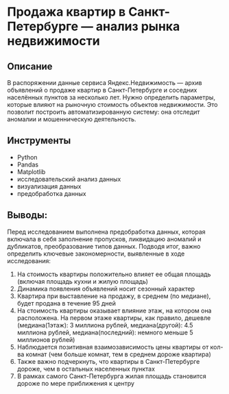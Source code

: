 # Продажа квартир в Санкт-Петербурге — анализ рынка недвижимости

## Описание
В распоряжении данные сервиса Яндекс.Недвижимость — архив объявлений о продаже квартир в Санкт-Петербурге и соседних населённых пунктов за несколько лет. Нужно определить параметры, которые влияют на рыночную стоимость объектов недвижимости. Это позволит построить автоматизированную систему: она отследит аномалии и мошенническую деятельность.

## Инструменты
- Python
- Pandas
- Matplotlib
- исследовательский анализ данных
- визуализация данных
- предобработка данных

## Выводы:
Перед исследованием выполнена предобработка данных, которая включала в себя заполнение пропусков, ликвидацию аномалий и дубликатов, преобразование типов данных. Подводя итог, важно определить ключевые закономерности, выявленные в ходе исследования:
1) На стоимость квартиры положительно влияет ее общая площадь (включая площадь кухни и жилую площадь)
2) Динамика появления объявлений носит сезонный характер
3) Квартира при выставление на продажу, в среднем (по медиане), будет продана в течение 95 дней
4) На стоимость квартиры оказывает влияние этаж, на котором она расположена. На первом этаже квартиры, как правило, дешевле (медиана(1этаж): 3 миллиона рублей, медиана(другой): 4.5 миллиона рублей, медиана(последний): немного меньше 5 миллионов рублей)
5) Наблюдается позитивная взаимозависимость цены квартиры от кол-ва комнат (чем больше комнат, тем в среднем дороже квартира)
6) Также важно подчеркнуть, что квартиры в Санкт-Петербурге дороже, чем в остальных населенных пунктах
7) В рамках самого Санкт-Петербурга жилая площадь становится дороже по мере приближения к центру
